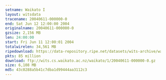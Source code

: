 ```yaml
---
setname: Waikato I
layout: witsdata
tracename: 20040611-000000-0
end: Sat Jun 12 12:00:00 2004
originalname: 20040611-000000-0
gzsize: 2,156 MB
len: 24:00:00
start: Fri Jun 11 12:00:01 2004
totalwirelen: 34,561 MB
ripedownload: https://data-repository.ripe.net/datasets/wits-archive/waikato/1/20040611-000000-0.gz
pkts: 85 million
download: ftp://wits.cs.waikato.ac.nz/waikato/1/20040611-000000-0.gz
size: 6,108 MB
md5: 43c0288a5b41c7dba1d99444aa3112c3
---
```

